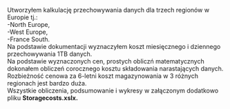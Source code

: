Utworzyłem kalkulację przechowywania danych dla trzech regionów w Europie tj.:</br> 
-North Europe,</br>
-West Europe,</br>
-France South.</br>
Na podstawie dokumentacji wyznaczyłem koszt miesięcznego i dziennego przechowywania 1TB danych.</br>
Na podstawie wyznaczonych cen, prostych obliczń matematycznych dokonałem obliczeń corocznego kosztu składowania narastających danych.</br>
Rozbieżność cenowa za 6-letni koszt magazynowania w 3 różnych regionach jest bardzo duża.</br>
Wszystkie obliczenia, podsumowanie i wykresy w załączonym dodatkowo pliku <b>Storagecosts.xslx.</b></br>
